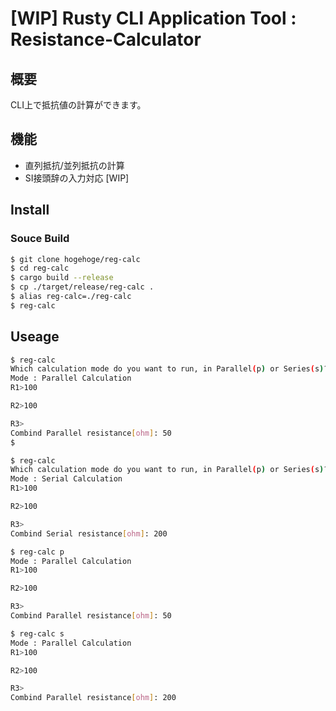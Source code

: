 # [WIP] Rusty CLI Application Tool : Resistance-Calculator

## 概要
CLI上で抵抗値の計算ができます。

## 機能
* 直列抵抗/並列抵抗の計算
* SI接頭辞の入力対応 [WIP]

## Install

### Souce Build

```sh
$ git clone hogehoge/reg-calc
$ cd reg-calc
$ cargo build --release
$ cp ./target/release/reg-calc .
$ alias reg-calc=./reg-calc
$ reg-calc
```


## Useage

```sh
$ reg-calc
Which calculation mode do you want to run, in Parallel(p) or Series(s)? > p
Mode : Parallel Calculation
R1>100

R2>100

R3>
Combind Parallel resistance[ohm]: 50
$
```

```sh
$ reg-calc
Which calculation mode do you want to run, in Parallel(p) or Series(s)? > s
Mode : Serial Calculation
R1>100

R2>100

R3>
Combind Serial resistance[ohm]: 200
```

```sh
$ reg-calc p
Mode : Parallel Calculation
R1>100

R2>100

R3>
Combind Parallel resistance[ohm]: 50
```

```sh
$ reg-calc s
Mode : Parallel Calculation
R1>100

R2>100

R3>
Combind Parallel resistance[ohm]: 200
```
